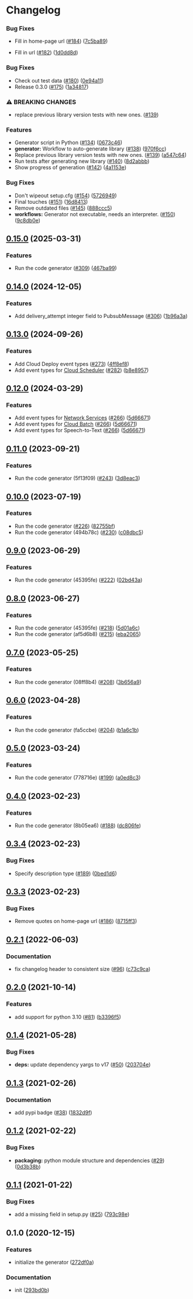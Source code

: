 # Changelog

### Bug Fixes

* Fill in home-page url ([#184](https://github.com/googleapis/google-cloudevents-python/issues/184)) ([7c5ba89](https://github.com/googleapis/google-cloudevents-python/commit/7c5ba895c8c124c4a871eb5f150bcf010c772d04))

* Fill in url ([#182](https://github.com/googleapis/google-cloudevents-python/issues/182)) ([1d0dd8d](https://github.com/googleapis/google-cloudevents-python/commit/1d0dd8d794567ea841a1ebed237cc9f5897822bc))

### Bug Fixes

* Check out test data ([#180](https://github.com/googleapis/google-cloudevents-python/issues/180)) ([0e94a11](https://github.com/googleapis/google-cloudevents-python/commit/0e94a11dfc9f91690ad6d6aa2eb4ffa5a125f4ac))
* Release 0.3.0 ([#175](https://github.com/googleapis/google-cloudevents-python/issues/175)) ([1a34817](https://github.com/googleapis/google-cloudevents-python/commit/1a34817c737eee26bd4932166f5dfe42145f4d1e))

### ⚠ BREAKING CHANGES

* replace previous library version tests with new ones. ([#139](https://github.com/googleapis/google-cloudevents-python/issues/139))

### Features

* Generator script in Python ([#134](https://github.com/googleapis/google-cloudevents-python/issues/134)) ([0673c46](https://github.com/googleapis/google-cloudevents-python/commit/0673c46fea35f9351bcc99ce4b86ceb9cf085893))
* **generator:** Workflow to auto-generate library ([#138](https://github.com/googleapis/google-cloudevents-python/issues/138)) ([970f6cc](https://github.com/googleapis/google-cloudevents-python/commit/970f6cc553849499906477be7149bc9e31e3bff2))
* Replace previous library version tests with new ones. ([#139](https://github.com/googleapis/google-cloudevents-python/issues/139)) ([a547c64](https://github.com/googleapis/google-cloudevents-python/commit/a547c643650c664aef26ef9c7ff67bcc7b5fd1d8))
* Run tests after generating new library ([#140](https://github.com/googleapis/google-cloudevents-python/issues/140)) ([8d2abbb](https://github.com/googleapis/google-cloudevents-python/commit/8d2abbb79fa2d4ecdf7492115bd9e2015081d7ee))
* Show progress of generation ([#142](https://github.com/googleapis/google-cloudevents-python/issues/142)) ([4a1153e](https://github.com/googleapis/google-cloudevents-python/commit/4a1153e17deb90ec4cb1059e2fbcac7d32108968))


### Bug Fixes

* Don't wipeout setup.cfg ([#154](https://github.com/googleapis/google-cloudevents-python/issues/154)) ([5726949](https://github.com/googleapis/google-cloudevents-python/commit/57269493b7f95de1be5b4f699a97089e1ab4f6ac))
* Final touches ([#151](https://github.com/googleapis/google-cloudevents-python/issues/151)) ([16d8413](https://github.com/googleapis/google-cloudevents-python/commit/16d8413619289e178b9350e8296f2842a4322809))
* Remove outdated files ([#145](https://github.com/googleapis/google-cloudevents-python/issues/145)) ([888ccc5](https://github.com/googleapis/google-cloudevents-python/commit/888ccc54b46225ee27c3485e09eda0922535a195))
* **workflows:** Generator not executable, needs an interpreter. ([#150](https://github.com/googleapis/google-cloudevents-python/issues/150)) ([9c8db0e](https://github.com/googleapis/google-cloudevents-python/commit/9c8db0ea7f343e91ec51d9aaad6d90cad09cb4dd))

## [0.15.0](https://github.com/googleapis/google-cloudevents-python/compare/v0.14.0...v0.15.0) (2025-03-31)


### Features

* Run the code generator ([#309](https://github.com/googleapis/google-cloudevents-python/issues/309)) ([467ba99](https://github.com/googleapis/google-cloudevents-python/commit/467ba995428ffb30c693fa798100e429a699e7d2))

## [0.14.0](https://github.com/googleapis/google-cloudevents-python/compare/v0.13.0...v0.14.0) (2024-12-05)


### Features

* Add delivery_attempt integer field to PubsubMessage ([#306](https://github.com/googleapis/google-cloudevents-python/issues/306)) ([1b96a3a](https://github.com/googleapis/google-cloudevents-python/commit/1b96a3a22ef60e62ca83b4d435add60dc1ed523a))

## [0.13.0](https://github.com/googleapis/google-cloudevents-python/compare/v0.12.0...v0.13.0) (2024-09-26)


### Features

* Add Cloud Deploy event types ([#273](https://github.com/googleapis/google-cloudevents-python/issues/273)) ([4ff8ef8](https://github.com/googleapis/google-cloudevents-python/commit/4ff8ef85ef04038091590980fedcbda0b6c1d41f))
* Add event types for [Cloud Scheduler](https://cloud.google.com/eventarc/docs/reference/supported-events#cloud-scheduler) ([#282](https://github.com/googleapis/google-cloudevents-python/issues/282)) ([b8e8957](https://github.com/googleapis/google-cloudevents-python/commit/b8e8957c910012c4f4a931f94c95798ca68fdeab))

## [0.12.0](https://github.com/googleapis/google-cloudevents-python/compare/v0.11.0...v0.12.0) (2024-03-29)


### Features

* Add event types for  [Network Services](https://cloud.google.com/eventarc/docs/reference/supported-events#network-services) ([#266](https://github.com/googleapis/google-cloudevents-python/issues/266)) ([5d66671](https://github.com/googleapis/google-cloudevents-python/commit/5d66671fbeb7b09c865d1cde50c38710b9879ae5))
* Add event types for [Cloud Batch](https://cloud.google.com/eventarc/docs/reference/supported-events#batch) ([#266](https://github.com/googleapis/google-cloudevents-python/issues/266)) ([5d66671](https://github.com/googleapis/google-cloudevents-python/commit/5d66671fbeb7b09c865d1cde50c38710b9879ae5))
* Add event types for Speech-to-Text ([#266](https://github.com/googleapis/google-cloudevents-python/issues/266)) ([5d66671](https://github.com/googleapis/google-cloudevents-python/commit/5d66671fbeb7b09c865d1cde50c38710b9879ae5))

## [0.11.0](https://github.com/googleapis/google-cloudevents-python/compare/v0.10.0...v0.11.0) (2023-09-21)


### Features

* Run the code generator (5f13f09) ([#243](https://github.com/googleapis/google-cloudevents-python/issues/243)) ([3d8eac3](https://github.com/googleapis/google-cloudevents-python/commit/3d8eac3fcd021e2cf47bdc57ce7856df1e03a204))

## [0.10.0](https://github.com/googleapis/google-cloudevents-python/compare/v0.9.0...v0.10.0) (2023-07-19)


### Features

* Run the code generator ([#226](https://github.com/googleapis/google-cloudevents-python/issues/226)) ([82755bf](https://github.com/googleapis/google-cloudevents-python/commit/82755bf21fe0322ad50521a8f30f74d025e579a9))
* Run the code generator (494b78c) ([#230](https://github.com/googleapis/google-cloudevents-python/issues/230)) ([c08dbc5](https://github.com/googleapis/google-cloudevents-python/commit/c08dbc5e3f9e240f19978555620003989c735dda))

## [0.9.0](https://github.com/googleapis/google-cloudevents-python/compare/v0.8.0...v0.9.0) (2023-06-29)


### Features

* Run the code generator (45395fe) ([#222](https://github.com/googleapis/google-cloudevents-python/issues/222)) ([02bd43a](https://github.com/googleapis/google-cloudevents-python/commit/02bd43aef2ff572fd71d0431ebe35baceb1e5dad))

## [0.8.0](https://github.com/googleapis/google-cloudevents-python/compare/v0.7.0...v0.8.0) (2023-06-27)


### Features

* Run the code generator (45395fe) ([#218](https://github.com/googleapis/google-cloudevents-python/issues/218)) ([5d01a6c](https://github.com/googleapis/google-cloudevents-python/commit/5d01a6c3d63f0cb8f97666c46d1bec63c4b279fa))
* Run the code generator (af5d6b8) ([#215](https://github.com/googleapis/google-cloudevents-python/issues/215)) ([eba2065](https://github.com/googleapis/google-cloudevents-python/commit/eba206589cc708937bb168112d0c3feb9e4c306f))

## [0.7.0](https://github.com/googleapis/google-cloudevents-python/compare/v0.6.0...v0.7.0) (2023-05-25)


### Features

* Run the code generator (08ff8b4) ([#208](https://github.com/googleapis/google-cloudevents-python/issues/208)) ([3b656a9](https://github.com/googleapis/google-cloudevents-python/commit/3b656a9dc2e76f807765edb9dd67214a726e24b1))

## [0.6.0](https://github.com/googleapis/google-cloudevents-python/compare/v0.5.0...v0.6.0) (2023-04-28)


### Features

* Run the code generator (fa5ccbe) ([#204](https://github.com/googleapis/google-cloudevents-python/issues/204)) ([b1a6c1b](https://github.com/googleapis/google-cloudevents-python/commit/b1a6c1ba3170a0719a474bde5c10ca746f614d8c))

## [0.5.0](https://github.com/googleapis/google-cloudevents-python/compare/v0.4.0...v0.5.0) (2023-03-24)


### Features

* Run the code generator (778716e) ([#199](https://github.com/googleapis/google-cloudevents-python/issues/199)) ([a0ed8c3](https://github.com/googleapis/google-cloudevents-python/commit/a0ed8c30e5bcc2f4cf99c697693f7e90d70e1485))

## [0.4.0](https://github.com/googleapis/google-cloudevents-python/compare/v0.3.4...v0.4.0) (2023-02-23)


### Features

* Run the code generator (8b05ea6) ([#188](https://github.com/googleapis/google-cloudevents-python/issues/188)) ([dc806fe](https://github.com/googleapis/google-cloudevents-python/commit/dc806feb78276ac6c7855502b5733aad59eb9992))

## [0.3.4](https://github.com/googleapis/google-cloudevents-python/compare/v0.3.3...v0.3.4) (2023-02-23)


### Bug Fixes

* Specify description type ([#189](https://github.com/googleapis/google-cloudevents-python/issues/189)) ([0bed1d6](https://github.com/googleapis/google-cloudevents-python/commit/0bed1d6d51d5f54adccac45e921621805bccf550))

## [0.3.3](https://github.com/googleapis/google-cloudevents-python/compare/v0.3.2...v0.3.3) (2023-02-23)


### Bug Fixes

* Remove quotes on home-page url ([#186](https://github.com/googleapis/google-cloudevents-python/issues/186)) ([8715ff3](https://github.com/googleapis/google-cloudevents-python/commit/8715ff3717d9f2db90d533beff79fe04aecd6d13))

## [0.2.1](https://github.com/googleapis/google-cloudevents-python/compare/v0.2.0...v0.2.1) (2022-06-03)


### Documentation

* fix changelog header to consistent size ([#96](https://github.com/googleapis/google-cloudevents-python/issues/96)) ([c73c9ca](https://github.com/googleapis/google-cloudevents-python/commit/c73c9cab65fd3ed64939f5b0edbc915cc4d39131))

## [0.2.0](https://www.github.com/googleapis/google-cloudevents-python/compare/v0.1.4...v0.2.0) (2021-10-14)


### Features

* add support for python 3.10 ([#81](https://www.github.com/googleapis/google-cloudevents-python/issues/81)) ([b3396f5](https://www.github.com/googleapis/google-cloudevents-python/commit/b3396f5ce24cf582ad13325ef12081c93ecad6c9))

## [0.1.4](https://www.github.com/googleapis/google-cloudevents-python/compare/v0.1.3...v0.1.4) (2021-05-28)


### Bug Fixes

* **deps:** update dependency yargs to v17 ([#50](https://www.github.com/googleapis/google-cloudevents-python/issues/50)) ([203704e](https://www.github.com/googleapis/google-cloudevents-python/commit/203704e57c40d9191f9925a52e4a74afc10a7de9))

## [0.1.3](https://www.github.com/googleapis/google-cloudevents-python/compare/v0.1.2...v0.1.3) (2021-02-26)


### Documentation

* add pypi badge ([#38](https://www.github.com/googleapis/google-cloudevents-python/issues/38)) ([1832d9f](https://www.github.com/googleapis/google-cloudevents-python/commit/1832d9fcb64c2900df2f081d3a95e2b3cf833d0c))

## [0.1.2](https://www.github.com/googleapis/google-cloudevents-python/compare/v0.1.1...v0.1.2) (2021-02-22)


### Bug Fixes

* **packaging:** python module structure and dependencies ([#29](https://www.github.com/googleapis/google-cloudevents-python/issues/29)) ([0d3b38b](https://www.github.com/googleapis/google-cloudevents-python/commit/0d3b38b7c6df9aad8ba5f426d4f703c8a7bf663e))

## [0.1.1](https://www.github.com/googleapis/google-cloudevents-python/compare/v0.1.0...v0.1.1) (2021-01-22)


### Bug Fixes

* add a missing field in setup.py ([#25](https://www.github.com/googleapis/google-cloudevents-python/issues/25)) ([793c98e](https://www.github.com/googleapis/google-cloudevents-python/commit/793c98e99e3ac3f5d49cd1ee8d13f544e2b76484))

## 0.1.0 (2020-12-15)


### Features

* initialize the generator ([272df0a](https://www.github.com/googleapis/google-cloudevents-python/commit/272df0a9d861cc4503c8d1059621cb40a9cb58cf))


### Documentation

* init ([293bd0b](https://www.github.com/googleapis/google-cloudevents-python/commit/293bd0b32a46fffce6209e3dbb82341faf45dd84))
